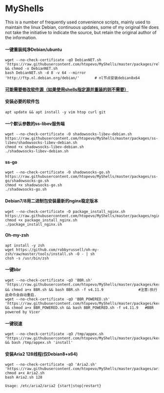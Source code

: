 # MyShells
This is a number of frequently used convenience scripts, mainly used to maintain the linux Debian, continuous updates, some of my original file does not take the initiative to indicate the source, but retain the original author of the information.

#### 一键重装纯净Debian/ubuntu
```
wget --no-check-certificate -qO DebianNET.sh 'https://raw.githubusercontent.com/htopevo/MyShells/master/packages/reloadsystem/DebianNET.sh' && chmod -x DebianNET.sh
bash DebianNET.sh -d 8 -v 64 --mirror 'http://ftp.nl.debian.org/debian/'       # nl节点安装debian8x64
```
#### [可能需要修改软件源（如果使用shells指定源并重装的则不需要）](https://github.com/htopevo/MyShells/blob/master/change_mirror.md)  

#### 安装必要的软件包
```
apt update && apt install -y vim htop curl git 
```
#### 一个默认参数的ss-libev服务端
```
wget --no-check-certificate -O shadowsocks-libev-debian.sh https://raw.githubusercontent.com/htopevo/MyShells/master/packages/ss-libev/shadowsocks-libev-debian.sh
chmod +x shadowsocks-libev-debian.sh
./shadowsocks-libev-debian.sh
```
#### ss-go 
```
wget --no-check-certificate -O shadowsocks-go.sh https://raw.githubusercontent.com/htopevo/MyShells/master/packages/ss-go/shadowsocks-go.sh
chmod +x shadowsocks-go.sh
./shadowsocks-go.sh
```
#### Debian7/8用二进制包安装最新的nginx稳定版本
```
wget --no-check-certificate -O package_install_nginx.sh https://raw.githubusercontent.com/htopevo/MyShells/master/packages/nginx/package_install_nginx.sh
chmod +x package_install_nginx.sh
./package_install_nginx.sh
```
#### Oh-my-zsh
```
apt install -y zsh 
wget https://github.com/robbyrussell/oh-my-zsh/raw/master/tools/install.sh -O - | sh
chsh -s /usr/bin/zsh
```
#### 一键bbr
```
wget --no-check-certificate -qO 'BBR.sh' 'https://raw.githubusercontent.com/htopevo/MyShells/master/packages/kernels/BBR.sh' && chmod a+x BBR.sh && bash BBR.sh -f v4.11.9                #注意:执行此命令会自动重启.
wget --no-check-certificate -qO 'BBR_POWERED.sh' 'https://raw.githubusercontent.com/htopevo/MyShells/master/packages/kernels/BBR_POWERED.sh' && chmod a+x BBR_POWERED.sh && bash BBR_POWERED.sh -f v4.11.9   #BBR powered by Vicer
```
#### 一键锐速 
```
wget --no-check-certificate -qO /tmp/appex.sh "https://raw.githubusercontent.com/htopevo/MyShells/master/packages/kernels/appex.sh" && bash /tmp/appex.sh 'install'
```
#### 安装Aria2 128线程(仅Debian8+x64)
```
wget --no-check-certificate -qO 'Aria2.sh' 'https://raw.githubusercontent.com/htopevo/MyShells/master/packages/aria2/Aria2.sh'
chmod a+x Aria2.sh
bash Aria2.sh 128

Usage: /etc/aria2/aria2 {start|stop|restart}
```